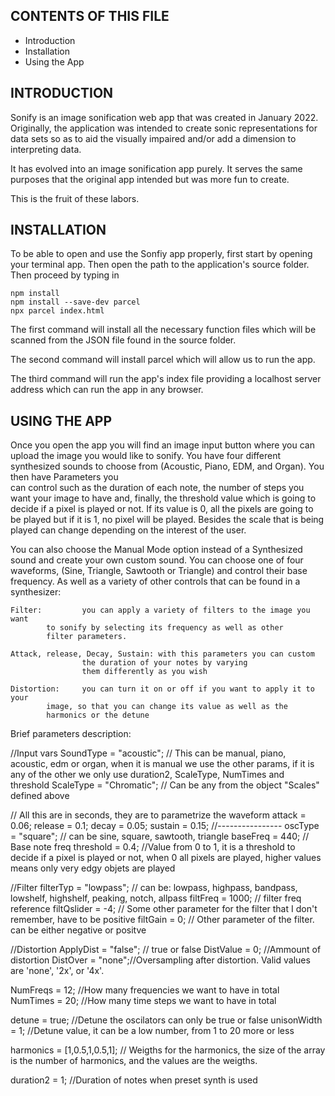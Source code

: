 
CONTENTS OF THIS FILE
---------------------

 * Introduction
 * Installation
 * Using the App

INTRODUCTION
------------

Sonify is an image sonification web app that was created in January 2022. 
Originally, the application was intended to create sonic representations
for data sets so as to aid the visually impaired and/or add a dimension to
interpreting data.

It has evolved into an image sonification app purely. It serves the same
purposes that the original app intended but was more fun to create.

This is the fruit of these labors.

INSTALLATION
------------

To be able to open and use the Sonfiy app properly, first start by opening
your terminal app. Then open the path to the application's source folder.
Then proceed by typing in
	
	npm install
	npm install --save-dev parcel
	npx parcel index.html

The first command will install all the necessary function files which will
be scanned from the JSON file found in the source folder.

The second command will install parcel which will allow us to run the app.

The third command will run the app's index file providing a localhost server
address which can run the app in any browser.

USING THE APP
-------------

Once you open the app you will find an image input button where you can upload 
the image you would like to sonify. You have four different synthesized sounds 
to choose from (Acoustic, Piano, EDM, and Organ). You then have Parameters you  
can control such as the duration of each note, the number of steps you want your 
image to have and, finally, the threshold value which is going to decide if a 
pixel is played or not. If its value is 0, all the pixels are going to be played 
but if it is 1, no pixel will be played. Besides the scale that is being played 
can change depending on the interest of the user.

You can also choose the Manual Mode option instead of a Synthesized sound and 
create your own custom sound. You can choose one of four waveforms, (Sine, 
Triangle, Sawtooth or Triangle) and control their base frequency. As well as a 
variety of other controls that can be found in a synthesizer:

	Filter: 		you can apply a variety of filters to the image you want 
			to sonify by selecting its frequency as well as other 
			filter parameters.

	Attack, release, Decay, Sustain: with this parameters you can custom 
					the duration of your notes by varying 
					them differently as you wish

	Distortion: 	you can turn it on or off if you want to apply it to your 
			image, so that you can change its value as well as the 
			harmonics or the detune

Brief parameters description:

//Input vars
SoundType = "acoustic"; // This can be manual, piano, acoustic, edm or organ, when it is manual we use the other params, if it is any of the other we only use duration2, ScaleType, NumTimes and threshold
ScaleType = "Chromatic";  // Can be any from the object "Scales" defined above


// All this are in seconds, they are to parametrize the waveform
attack = 0.06; 
release = 0.1;
decay = 0.05;
sustain = 0.15;
//----------------
oscType = "square"; // can be sine, square, sawtooth, triangle
baseFreq = 440; // Base note freq
threshold = 0.4; //Value from 0 to 1, it is a threshold to decide if a pixel is played or not, when 0 all pixels are played, higher values means only very edgy objets are played

//Filter
filterTyp = "lowpass"; // can be: lowpass, highpass, bandpass, lowshelf, highshelf, peaking, notch, allpass
filtFreq = 1000; // filter freq reference
filtQslider = -4; // Some other parameter for the filter that I don't remember, have to be positive
filtGain = 0; // Other parameter of the filter. can be either negative or positve

//Distortion
ApplyDist = "false"; // true or false
DistValue = 0; //Ammount of distortion
DistOver = "none";//Oversampling after distortion. Valid values are 'none', '2x', or '4x'.

NumFreqs = 12; //How many frequencies we want to have in total
NumTimes = 20; //How many time steps we want to have in total 

detune = true; //Detune the oscilators can only be true or false
unisonWidth =  1; //Detune value, it can be a low number, from 1 to 20 more or less

harmonics = [1,0.5,1,0.5,1]; // Weigths for the harmonics, the size of the array is the number of harmonics, and the values are the weigths.

duration2 = 1; //Duration of notes when preset synth is used